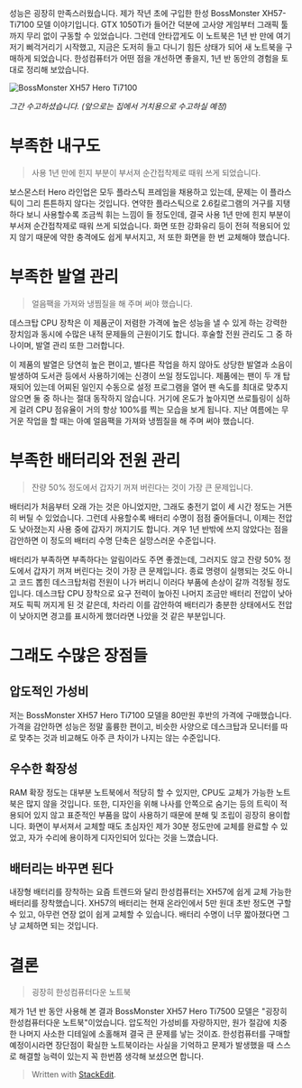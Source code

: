 <!-- ---
title: 1년 반 된 노트북이 틈만 나면 꺼지는 이야기
excerpt: 한성노트북, 좋았던 점과 아쉬운 점들
date: 2019-09-23
tags: ["blog", "diary"]
image: https://imgur.com/Dr8VPd3.png
--- -->

성능은 굉장히 만족스러웠습니다. 제가 작년 초에 구입한 한성 BossMonster XH57-Ti7100 모델 이야기입니다. GTX 1050Ti가 들어간 덕분에 고사양 게임부터 그래픽 툴까지 무리 없이 구동할 수 있었습니다.
그런데 안타깝게도 이 노트북은 1년 반 만에 여기저기 삐걱거리기 시작했고, 지금은 도저히 들고 다니기 힘든 상태가 되어 새 노트북을 구매하게 되었습니다. 한성컴퓨터가 어떤 점을 개선하면 좋을지, 1년 반 동안의 경험을 토대로 정리해 보았습니다.

![BossMonster XH57 Hero Ti7100](https://i.imgur.com/Cniq5Ae.png)

*그간 수고하셨습니다. (앞으로는 집에서 거치용으로 수고하실 예정)*

# 부족한 내구도
> 사용 1년 만에 힌지 부분이 부서져 순간접착제로 때워 쓰게 되었습니다.


보스몬스터 Hero 라인업은 모두 플라스틱 프레임을 채용하고 있는데, 문제는 이 플라스틱이 그리 튼튼하지 않다는 것입니다. 연약한 플라스틱으로 2.6킬로그램의 거구를 지탱하다 보니 사용할수록 조금씩 휘는 느낌이 들 정도인데, 결국 사용 1년 만에 힌지 부분이 부서져 순간접착제로 때워 쓰게 되었습니다. 화면 또한 강화유리 등이 전혀 적용되어 있지 않기 때문에 약한 충격에도 쉽게 부서지고, 저 또한 화면을 한 번 교체해야 했습니다.


# 부족한 발열 관리
> 얼음팩을 가져와 냉찜질을 해 주며 써야 했습니다.


데스크탑 CPU 장착은 이 제품군이 저렴한 가격에 높은 성능을 낼 수 있게 하는 강력한 장치임과 동시에 수많은 내적 문제들의 근원이기도 합니다. 후술할 전원 관리도 그 중 하나이며, 발열 관리 또한 그러합니다.
 
이 제품의 발열은 당연히 높은 편이고, 별다른 작업을 하지 않아도 상당한 발열과 소음이 발생하여 도서관 등에서 사용하기에는 신경이 쓰일 정도입니다. 제품에는 팬이 두 개 탑재되어 있는데 어찌된 일인지 수동으로 설정 프로그램을 열어 팬 속도를 최대로 맞추지 않으면 둘 중 하나는 절대 동작하지 않습니다. 거기에 온도가 높아지면 쓰로틀링이 심하게 걸려 CPU 점유율이 거의 항상 100%를 찍는 모습을 보게 됩니다. 지난 여름에는 무거운 작업을 할 때는 아예 얼음팩을 가져와 냉찜질을 해 주며 써야 했습니다.


# 부족한 배터리와 전원 관리
> 잔량 50% 정도에서 갑자기 꺼져 버린다는 것이 가장 큰 문제입니다.


배터리가 처음부터 오래 가는 것은 아니었지만, 그래도 충전기 없이 세 시간 정도는 거뜬히 버틸 수 있었습니다. 그런데 사용할수록 배터리 수명이 점점 줄어들더니, 이제는 전압도 낮아졌는지 사용 중에 갑자기 꺼지기도 합니다. 겨우 1년 반밖에 쓰지 않았다는 점을 감안하면 이 정도의 배터리 수명 단축은 실망스러운 수준입니다.


배터리가 부족하면 부족하다는 알림이라도 주면 좋겠는데, 그러지도 않고 잔량 50% 정도에서 갑자기 꺼져 버린다는 것이 가장 큰 문제입니다. 종료 명령이 실행되는 것도 아니고 코드 뽑힌 데스크탑처럼 전원이 나가 버리니 이러다 부품에 손상이 갈까 걱정될 정도입니다. 데스크탑 CPU 장착으로 요구 전력이 높아진 나머지 조금만 배터리 전압이 낮아져도 픽픽 꺼지게 된 것 같은데, 차라리 이를 감안하여 배터리가 충분한 상태에서도 전압이 낮아지면 경고를 표시하게 했더라면 나았을 것 같은 부분입니다.


# 그래도 수많은 장점들
## 압도적인 가성비
저는 BossMonster XH57 Hero Ti7100 모델을 80만원 후반의 가격에 구매했습니다. 가격을 감안하면 성능은 정말 훌륭한 편이고, 비슷한 사양으로 데스크탑과 모니터를 따로 맞추는 것과 비교해도 아주 큰 차이가 나지는 않는 수준입니다.


## 우수한 확장성
RAM 확장 정도는 대부분 노트북에서 적당히 할 수 있지만, CPU도 교체가 가능한 노트북은 많지 않을 것입니다. 또한, 디자인을 위해 나사를 안쪽으로 숨기는 등의 트릭이 적용되어 있지 않고 표준적인 부품을 많이 사용하기 때문에 분해 및 조립이 굉장히 용이합니다. 화면이 부서져서 교체할 때도 초심자인 제가 30분 정도만에 교체를 완료할 수 있었고, 자가 수리에 용이하게 디자인되어 있다는 것을 느꼈습니다.


## 배터리는 바꾸면 된다
내장형 배터리를 장착하는 요즘 트렌드와 달리 한성컴퓨터는 XH57에 쉽게 교체 가능한 배터리를 장착했습니다. XH57의 배터리는 현재 온라인에서 5만 원대 초반 정도면 구할 수 있고, 아무런 연장 없이 쉽게 교체할 수 있습니다. 배터리 수명이 너무 짧아졌다면 그냥 교체하면 되는 것입니다.


# 결론
> 굉장히 한성컴퓨터다운 노트북


제가 1년 반 동안 사용해 본 결과 BossMonster XH57 Hero Ti7500 모델은 "굉장히 한성컴퓨터다운 노트북"이었습니다. 압도적인 가성비를 자랑하지만, 원가 절감에 치중한 나머지 사소한 디테일에 소홀해져 결국 큰 문제를 낳는 것이죠. 한성컴퓨터를 구매할 예정이시라면 장단점이 확실한 노트북이라는 사실을 기억하고 문제가 발생했을 때 스스로 해결할 능력이 있는지 꼭 한번쯤 생각해 보셨으면 합니다.


> Written with [StackEdit](https://stackedit.io/).